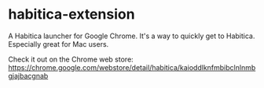 # habitica-extension
A Habitica launcher for Google Chrome. It's a way to quickly get to Habitica. Especially great for Mac users.

Check it out on the Chrome web store: https://chrome.google.com/webstore/detail/habitica/kaioddlknfmbibclnlnmbgjajbacgnab
